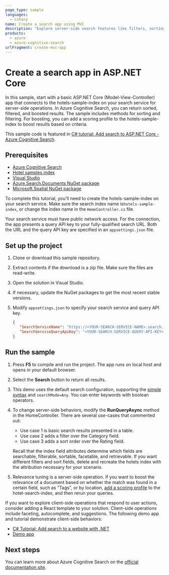 ```yaml
---
page_type: sample
languages:
  - csharp
name: Create a search app using MVC
description: "Explore server-side search features like filters, sorting, and relevance tuning in this ASP.NET Core (MVC) app for Azure Cognitive Search."
products:
  - azure
  - azure-cognitive-search
urlFragment: create-mvc-app
---
```


# Create a search app in ASP.NET Core

In this sample, start with a basic ASP.NET Core (Model-View-Controller) app that connects to the hotels-sample-index on your search service for server-side operations. In Azure Cognitive Search, you can return sorted, filtered, and boosted results. The sample includes methods for sorting and filtering. For boosting, you can add a scoring profile to the hotels-sample-index to boost results based on criteria.

This sample code is featured in [C# tutorial: Add search to ASP.NET Core - Azure Cognitive Search](https://docs.microsoft.com/azure/search/tutorial-csharp-create-mvc-app). 

## Prerequisites

+ [Azure Cognitive Search](search-create-app-portal.md)
+ [Hotel samples index](search-get-started-portal.md)
+ [Visual Studio](https://visualstudio.microsoft.com/downloads/)
+ [Azure.Search.Documents NuGet package](https://www.nuget.org/packages/Azure.Search.Documents/)
+ [Microsoft.Spatial NuGet package](https://www.nuget.org/packages/Microsoft.Spatial/)

To complete this tutorial, you'll need to create the hotels-sample-index on your search service. Make sure the search index name is`hotels-sample-index`, or change the index name in the `HomeController.cs` file.

Your search service must have public network access. For the connection, the app presents a query API key to your fully-qualified search URL. Both the URL and the query API key are specified in an `appsettings.json` file.

## Set up the project

1. Clone or download this sample repository.

1. Extract contents if the download is a zip file. Make sure the files are read-write.

1. Open the solution in Visual Studio.

1. If necessary, update the NuGet packages to get the most recent stable versions.

1. Modify `appsettings.json` to specify your search service and query API key.

   ```json
   {
      "SearchServiceName": "https://<YOUR-SEARCH-SERVICE-NAME>.search.windows.net",
      "SearchServiceQueryApiKey": "<YOUR-SEARCH-SERVICE-QUERY-API-KEY>"
   }
   ```

## Run the sample

1. Press **F5** to compile and run the project. The app runs on local host and opens in your default browser.

1. Select the **Search** button to return all results.

1. This demo uses the default search configuration, supporting the [simple syntax](https://learn.microsoft.com/azure/search/query-simple-syntax) and `searchMode=Any`. You can enter keywords with boolean operators.

1. To change server-side behaviors, modify the **RunQueryAsync** method in the HomeController. There are several use-cases that commented out:

   + Use case 1 is basic search results presented in a table.
   + Use case 2 adds a filter over the Category field.
   + Use case 3 adds a sort order over the Rating field.

   Recall that the index field attributes determine which fields are searchable, filterable, sortable, facetable, and retrievable. If you want different filters and sort fields, delete and recreate the hotels index with the attribution necessary for your scenario.

1. Relevance tuning is a server-side operation. If you want to boost the relevance of a document based on whether the match was found in a certain field, such as "Tags", or by location, [add a scoring profile](https://learn.microsoft.com/azure/search/index-add-scoring-profiles) to the hotel-search-index, and then rerun your queries.

If you want to explore client-side operations that respond to user actions, consider adding a React template to your solution. Client-side operations include faceting, autocomplete, and suggestions. The following demo app and tutorial demonstrate client-side behaviors:

+ [C# Tutorial: Add search to a website with .NET](https://learn.microsoft.com/azure/search/tutorial-csharp-overview)
+ [Demo app](https://victorious-beach-0ab88b51e.azurestaticapps.net/)

## Next steps

You can learn more about Azure Cognitive Search on the [official documentation site](https://docs.microsoft.com/azure/search).
